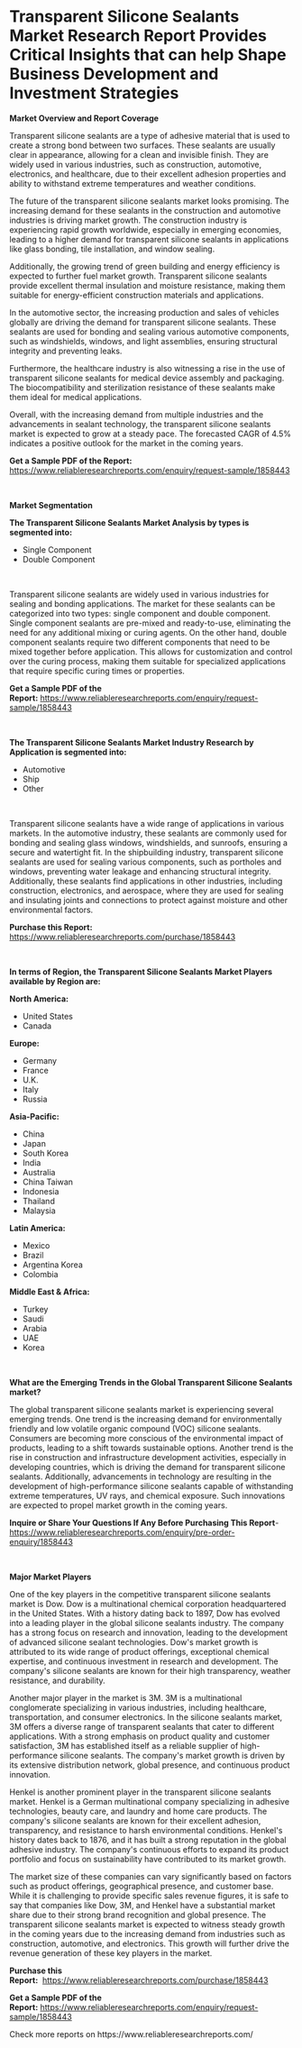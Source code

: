 <p><h1>Transparent Silicone Sealants Market Research Report Provides Critical Insights that can help Shape Business Development and Investment Strategies</h1></p><p><strong>Market Overview and Report Coverage</strong></p>
<p><p>Transparent silicone sealants are a type of adhesive material that is used to create a strong bond between two surfaces. These sealants are usually clear in appearance, allowing for a clean and invisible finish. They are widely used in various industries, such as construction, automotive, electronics, and healthcare, due to their excellent adhesion properties and ability to withstand extreme temperatures and weather conditions.</p><p>The future of the transparent silicone sealants market looks promising. The increasing demand for these sealants in the construction and automotive industries is driving market growth. The construction industry is experiencing rapid growth worldwide, especially in emerging economies, leading to a higher demand for transparent silicone sealants in applications like glass bonding, tile installation, and window sealing.</p><p>Additionally, the growing trend of green building and energy efficiency is expected to further fuel market growth. Transparent silicone sealants provide excellent thermal insulation and moisture resistance, making them suitable for energy-efficient construction materials and applications.</p><p>In the automotive sector, the increasing production and sales of vehicles globally are driving the demand for transparent silicone sealants. These sealants are used for bonding and sealing various automotive components, such as windshields, windows, and light assemblies, ensuring structural integrity and preventing leaks.</p><p>Furthermore, the healthcare industry is also witnessing a rise in the use of transparent silicone sealants for medical device assembly and packaging. The biocompatibility and sterilization resistance of these sealants make them ideal for medical applications.</p><p>Overall, with the increasing demand from multiple industries and the advancements in sealant technology, the transparent silicone sealants market is expected to grow at a steady pace. The forecasted CAGR of 4.5% indicates a positive outlook for the market in the coming years.</p></p>
<p><strong>Get a Sample PDF of the Report:</strong> <a href="https://www.reliableresearchreports.com/enquiry/request-sample/1858443">https://www.reliableresearchreports.com/enquiry/request-sample/1858443</a></p>
<p>&nbsp;</p>
<p><strong>Market Segmentation</strong></p>
<p><strong>The Transparent Silicone Sealants Market Analysis by types is segmented into:</strong></p>
<p><ul><li>Single Component</li><li>Double Component</li></ul></p>
<p>&nbsp;</p>
<p><p>Transparent silicone sealants are widely used in various industries for sealing and bonding applications. The market for these sealants can be categorized into two types: single component and double component. Single component sealants are pre-mixed and ready-to-use, eliminating the need for any additional mixing or curing agents. On the other hand, double component sealants require two different components that need to be mixed together before application. This allows for customization and control over the curing process, making them suitable for specialized applications that require specific curing times or properties.</p></p>
<p><strong>Get a Sample PDF of the Report:</strong>&nbsp;<a href="https://www.reliableresearchreports.com/enquiry/request-sample/1858443">https://www.reliableresearchreports.com/enquiry/request-sample/1858443</a></p>
<p>&nbsp;</p>
<p><strong>The Transparent Silicone Sealants Market Industry Research by Application is segmented into:</strong></p>
<p><ul><li>Automotive</li><li>Ship</li><li>Other</li></ul></p>
<p>&nbsp;</p>
<p><p>Transparent silicone sealants have a wide range of applications in various markets. In the automotive industry, these sealants are commonly used for bonding and sealing glass windows, windshields, and sunroofs, ensuring a secure and watertight fit. In the shipbuilding industry, transparent silicone sealants are used for sealing various components, such as portholes and windows, preventing water leakage and enhancing structural integrity. Additionally, these sealants find applications in other industries, including construction, electronics, and aerospace, where they are used for sealing and insulating joints and connections to protect against moisture and other environmental factors.</p></p>
<p><strong>Purchase this Report:</strong>&nbsp; <a href="https://www.reliableresearchreports.com/purchase/1858443">https://www.reliableresearchreports.com/purchase/1858443</a></p>
<p>&nbsp;</p>
<p><strong>In terms of Region, the Transparent Silicone Sealants Market Players available by Region are:</strong></p>
<p>
    <p> <strong> North America: </strong>
        <ul>
            <li>United States</li>
            <li>Canada</li>
        </ul>
        </p> 
    <p> <strong> Europe: </strong>
        <ul>
            <li>Germany</li>
            <li>France</li>
            <li>U.K.</li>
            <li>Italy</li>
            <li>Russia</li>
        </ul>
        </p> 
    <p> <strong> Asia-Pacific: </strong>
        <ul>
            <li>China</li>
            <li>Japan</li>
            <li>South Korea</li>
            <li>India</li>
            <li>Australia</li>
            <li>China Taiwan</li>
            <li>Indonesia</li>
            <li>Thailand</li>
            <li>Malaysia</li>
        </ul>
        </p> 
    <p> <strong> Latin America: </strong>
        <ul>
            <li>Mexico</li>
            <li>Brazil</li>
            <li>Argentina Korea</li>
            <li>Colombia</li>
        </ul>
        </p> 
    <p> <strong> Middle East & Africa: </strong>
        <ul>
            <li>Turkey</li>
            <li>Saudi</li>
            <li>Arabia</li>
            <li>UAE</li>
            <li>Korea</li>
        </ul>
    </p>
    </p>
<p>&nbsp;</p>
<p><strong>What are the Emerging Trends in the Global Transparent Silicone Sealants market?</strong></p>
<p><p>The global transparent silicone sealants market is experiencing several emerging trends. One trend is the increasing demand for environmentally friendly and low volatile organic compound (VOC) silicone sealants. Consumers are becoming more conscious of the environmental impact of products, leading to a shift towards sustainable options. Another trend is the rise in construction and infrastructure development activities, especially in developing countries, which is driving the demand for transparent silicone sealants. Additionally, advancements in technology are resulting in the development of high-performance silicone sealants capable of withstanding extreme temperatures, UV rays, and chemical exposure. Such innovations are expected to propel market growth in the coming years.</p></p>
<p><strong>Inquire or Share Your Questions If Any Before Purchasing This Report</strong>- <a href="https://www.reliableresearchreports.com/enquiry/pre-order-enquiry/1858443">https://www.reliableresearchreports.com/enquiry/pre-order-enquiry/1858443</a></p>
<p>&nbsp;</p>
<p><strong>Major Market Players</strong></p>
<p><p>One of the key players in the competitive transparent silicone sealants market is Dow. Dow is a multinational chemical corporation headquartered in the United States. With a history dating back to 1897, Dow has evolved into a leading player in the global silicone sealants industry. The company has a strong focus on research and innovation, leading to the development of advanced silicone sealant technologies. Dow's market growth is attributed to its wide range of product offerings, exceptional chemical expertise, and continuous investment in research and development. The company's silicone sealants are known for their high transparency, weather resistance, and durability.</p><p>Another major player in the market is 3M. 3M is a multinational conglomerate specializing in various industries, including healthcare, transportation, and consumer electronics. In the silicone sealants market, 3M offers a diverse range of transparent sealants that cater to different applications. With a strong emphasis on product quality and customer satisfaction, 3M has established itself as a reliable supplier of high-performance silicone sealants. The company's market growth is driven by its extensive distribution network, global presence, and continuous product innovation.</p><p>Henkel is another prominent player in the transparent silicone sealants market. Henkel is a German multinational company specializing in adhesive technologies, beauty care, and laundry and home care products. The company's silicone sealants are known for their excellent adhesion, transparency, and resistance to harsh environmental conditions. Henkel's history dates back to 1876, and it has built a strong reputation in the global adhesive industry. The company's continuous efforts to expand its product portfolio and focus on sustainability have contributed to its market growth.</p><p>The market size of these companies can vary significantly based on factors such as product offerings, geographical presence, and customer base. While it is challenging to provide specific sales revenue figures, it is safe to say that companies like Dow, 3M, and Henkel have a substantial market share due to their strong brand recognition and global presence. The transparent silicone sealants market is expected to witness steady growth in the coming years due to the increasing demand from industries such as construction, automotive, and electronics. This growth will further drive the revenue generation of these key players in the market.</p></p>
<p><strong>Purchase this Report:</strong>&nbsp;&nbsp;<a href="https://www.reliableresearchreports.com/purchase/1858443">https://www.reliableresearchreports.com/purchase/1858443</a></p>
<p></p>
<p><strong>Get a Sample PDF of the Report:</strong>&nbsp;<a href="https://www.reliableresearchreports.com/enquiry/request-sample/1858443">https://www.reliableresearchreports.com/enquiry/request-sample/1858443</a></p>
<p>Check more reports on https://www.reliableresearchreports.com/</p>